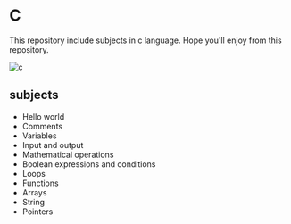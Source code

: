 # C
This repository include subjects in c language.
Hope you'll enjoy from this repository.

![c](https://user-images.githubusercontent.com/29695545/43161921-2618b280-8f92-11e8-8738-74c0a03eadff.png)

## subjects

* Hello world
* Comments
* Variables
* Input and output
* Mathematical operations
* Boolean expressions and conditions
* Loops
* Functions
* Arrays
* String
* Pointers
